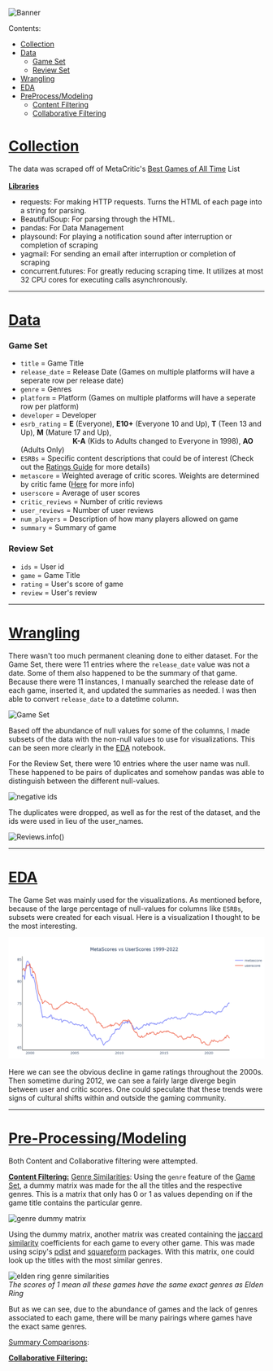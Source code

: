 ![Banner](https://user-images.githubusercontent.com/89433717/170891205-463af589-40b0-4135-9141-66b115c70c7b.png)

Contents:
- [Collection](#collection)
- [Data](#data)
  - [Game Set](#gameset)
  - [Review Set](#reviewset)
- [Wrangling](#wrangling)
- [EDA](#eda)
- [PreProcess/Modeling](#mod)
  - [Content Filtering](#contentf)
  - [Collaborative Filtering](#colabf)

# [Collection](https://github.com/trentenAB/Video_Game_Recommendation_System/blob/main/notebooks/scraping_meta.ipynb)<a id='collection'></a>
The data was scraped off of MetaCritic's [Best Games of All Time](https://www.metacritic.com/browse/games/score/metascore/all/all/filtered) List<br><br>
<ins>__Libraries__</ins> 
- requests: For making HTTP requests. Turns the HTML of each page into a string for parsing.  
- BeautifulSoup: For parsing through the HTML.
- pandas: For Data Management
- playsound: For playing a notification sound after interruption or completion of scraping
- yagmail: For sending an email after interruption or completion of scraping
- concurrent.futures: For greatly reducing scraping time. It utilizes at most 32 CPU cores for executing calls asynchronously. 
__________________________________________________________________________________________
# [Data](https://www.kaggle.com/datasets/trentenberam/metacritic-games-all-time)<a id='data'></a>
### Game Set<a id='gameset'></a>
- `title` = Game Title
- `release_date` = Release Date (Games on multiple platforms will have a seperate row per release date)
- `genre` = Genres
- `platform` = Platform (Games on multiple platforms will have a seperate row per platform)
- `developer` = Developer
- `esrb_rating` = __E__ (Everyone), __E10+__ (Everyone 10 and Up), __T__ (Teen 13 and Up), __M__ (Mature 17 and Up), 
                  <br> &nbsp;&nbsp;&nbsp;&nbsp;&nbsp;&nbsp;&nbsp;&nbsp;&nbsp;&nbsp;&nbsp;&nbsp;&nbsp;&nbsp;&nbsp;&nbsp;&nbsp;&nbsp;&nbsp;&nbsp;&nbsp;&nbsp;&nbsp;&nbsp;&nbsp; __K-A__ (Kids to Adults changed to Everyone in 1998), __AO__ (Adults Only)       
- `ESRBs` = Specific content descriptions that could be of interest (Check out the [Ratings Guide](https://www.esrb.org/ratings-guide/) for more details)
- `metascore` = Weighted average of critic scores. Weights are determined by critic fame ([Here](https://www.metacritic.com/about-metascores) for more info)
- `userscore` = Average of user scores
- `critic_reviews` = Number of critic reviews
- `user_reviews` = Number of user reviews 
- `num_players` = Description of how many players allowed on game
- `summary` = Summary of game

### Review Set<a id='reviewset'></a>
- `ids` = User id
- `game` = Game Title
- `rating` = User's score of game
- `review` = User's review
__________________________________________________________________________________________
# [Wrangling](https://github.com/trentenAB/Video_Game_Recommendation_System/blob/main/notebooks/Wrangling.ipynb)<a id='wrangling'></a>
There wasn't too much permanent cleaning done to either dataset. For the Game Set, there were 11 entries where the `release_date` value was not a date. Some of them also happened to be the summary of that game. Because there were 11 instances, I manually searched the release date of each game, inserted it, and updated the summaries as needed. I was then able to convert `release_date` to a datetime column. 

![Game Set](https://user-images.githubusercontent.com/89433717/170890214-e72c1d23-f225-42a5-928b-1dad096db551.png)

Based off the abundance of null values for some of the columns, I made subsets of the data with the non-null values to use for visualizations. This can be seen more clearly in the [EDA](https://github.com/trentenAB/Video_Game_Recommendation_System/tree/main/notebooks/VGR%20EDA) notebook.  

[//]: # (Put pictures of this process)

For the Review Set, there were 10 entries where the user name was null. These happened to be pairs of duplicates and somehow pandas was able to distinguish between the different null-values.

![negative ids](https://user-images.githubusercontent.com/89433717/170890328-bb1610a9-0ccf-4223-ac77-849c0a49e3f0.png)

The duplicates were dropped, as well as for the rest of the dataset, and the ids were used in lieu of the user_names. 

![Reviews.info()](https://user-images.githubusercontent.com/89433717/170890380-5cb4f4b0-7790-4be2-b814-a049d2fbebdf.png)
__________________________________________________________________________________________
# [EDA](https://github.com/trentenAB/Video_Game_Recommendation_System/tree/main/notebooks/VGR%20EDA)<a id='eda'></a>
The Game Set was mainly used for the visualizations. As mentioned before, because of the large percentage of null-values for columns like `ESRBs`, subsets were created for each visual. Here is a visualization I thought to be the most interesting. 

![Critic and User Ratings 1999-2022](https://github.com/trentenAB/Video_Game_Recommendation_System/blob/main/notebooks/VGR%20EDA/CriticScores%20vs%20UserScores.png)

Here we can see the obvious decline in game ratings throughout the 2000s. Then sometime during 2012, we can see a fairly large diverge begin between user and critic scores. One could speculate that these trends were signs of cultural shifts within and outside the gaming community.   
__________________________________________________________________________________________
# [Pre-Processing/Modeling](https://github.com/trentenAB/Video_Game_Recommendation_System/blob/main/notebooks/Preprocess%20and%20Modeling.ipynb)<a id='mod'></a>

Both Content and Collaborative filtering were attempted.

__<ins>Content Filtering:</ins>__<a id='contentf'></a>
<ins>Genre Similarities</ins>: Using the `genre` feature of the [Game Set](https://user-images.githubusercontent.com/89433717/170890214-e72c1d23-f225-42a5-928b-1dad096db551.png), a dummy matrix was made for the all the titles and the respective genres. This is a matrix that only has 0 or 1 as values depending on if the game title contains the particular genre.    

![genre dummy matrix](https://user-images.githubusercontent.com/89433717/172474691-673d65d1-7d49-412a-91e7-7affab0de030.png)


[//]: # (Put pic of the dummy matrix)

Using the dummy matrix, another matrix was created containing the [jaccard similarity](https://en.wikipedia.org/wiki/Jaccard_index) coefficients for each game to every other game. This was made using scipy's [pdist](https://docs.scipy.org/doc/scipy/reference/generated/scipy.spatial.distance.pdist.html) and [squareform](https://docs.scipy.org/doc/scipy/reference/generated/scipy.spatial.distance.squareform.html?highlight=squareform#scipy.spatial.distance.squareform) packages. With this matrix, one could look up the titles with the most similar genres. 

![elden ring genre similarities](https://user-images.githubusercontent.com/89433717/172476244-f4045164-427e-41cb-8b96-f257783e2e59.png)<br>
*The scores of 1 mean all these games have the same exact genres as Elden Ring*

But as we can see, due to the abundance of games and the lack of genres associated to each game, there will be many pairings where games have the exact same genres.

<ins>Summary Comparisons</ins>: 



__<ins>Collaborative Filtering:</ins>__<a id='colabf'></a>


